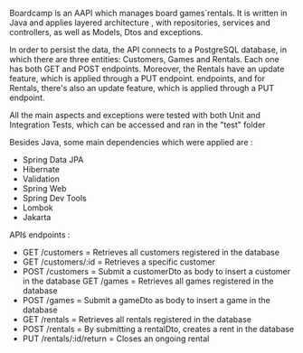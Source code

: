 Boardcamp is an AAPI which manages  board games`rentals. It is written in Java and applies layered architecture , with repositories, services and controllers, as well as Models, Dtos and exceptions.

In order to persist the data, the API connects to a PostgreSQL database, in which there are three entities: Customers, Games and Rentals. Each one has both GET and  POST endpoints. Moreover, the Rentals have an update feature, which is applied through a PUT endpoint.
endpoints, and for Rentals, there's also an update feature, which is applied through a PUT endpoint.

All the main aspects and exceptions were tested with both Unit and Integration Tests, which can be accessed and ran in the "test" folder

Besides Java, some main dependencies which were applied are :
- Spring Data JPA
- Hibernate
- Validation
- Spring Web
- Spring Dev Tools
- Lombok
- Jakarta

APIś endpoints :
- GET /customers = Retrieves all customers registered in the database
- GET /customers/:id = Retrieves a specific customer
- POST /customers = Submit a customerDto as body to insert a customer in the database
   GET /games = Retrieves all games registered in the database
- POST /games = Submit a gameDto as body to insert a game in the database
- GET /rentals = Retrieves all rentals registered in the database
- POST /rentals = By submitting a rentalDto, creates a rent in the database
- PUT /rentals/:id/return = Closes an ongoing rental

